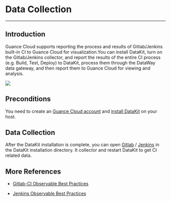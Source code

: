 # Data Collection
---

## Introduction

Guance Cloud supports reporting the process and results of Gitlab/Jenkins built-in CI to Guance Cloud for visualization.You can install DataKit, turn on the Gitlab/Jenkins collector, and report the results of the entire CI process (e.g. Build, Test, Deploy) to DataKit, process them through the DataWay data gateway, and then report them to Guance Cloud for viewing and analysis.

![](img/17.CI_1.png)



## Preconditions

You need to create an [Guance Cloud account](https://auth.guance.com/register?channel=帮助文档) and [install DataKit](../datakit/datakit-install.md) on your host. 

## Data Collection

After the DataKit installation is complete, you can open [Gitlab](../integrations/cicd/gitlab.md) / [Jenkins](../integrations/cicd/jenkins.md) in the DataKit installation directory. It collector and restart DataKit to get CI related data.

## More References

- [Gitlab-CI Observable Best Practices](../best-practices/monitoring/gitlab-ci.md)

- [Jenkins Observable Best Practices](../best-practices/monitoring/jenkins.md)
